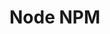 # Node NPM

<!-- Lo que se espera de esta sección:
- ¿Que versión usamos de cada una?
- ¿Cómo se llaman nuestros componentes (@s-ui...)? -->
